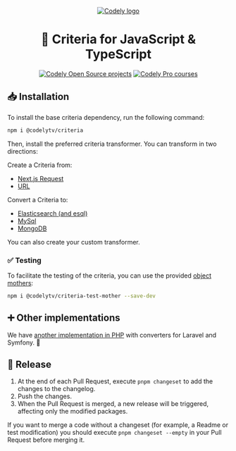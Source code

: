 <p align="center">
  <a href="https://codely.com">
    <picture>
      <source media="(prefers-color-scheme: dark)" srcset="https://codely.com/logo/codely_logo-dark.svg">
      <source media="(prefers-color-scheme: light)" srcset="https://codely.com/logo/codely_logo-light.svg">
      <img alt="Codely logo" src="https://codely.com/logo/codely_logo.svg">
    </picture>
  </a>
</p>

<h1 align="center">
  🎼 Criteria for JavaScript & TypeScript
</h1>

<p align="center">
    <a href="https://github.com/CodelyTV"><img src="https://img.shields.io/badge/Codely-OS-green.svg?style=flat-square" alt="Codely Open Source projects"/></a>
    <a href="https://pro.codely.com"><img src="https://img.shields.io/badge/Codely-Pro-black.svg?style=flat-square" alt="Codely Pro courses"/></a>
</p>

## 📥 Installation

To install the base criteria dependency, run the following command:
```sh
npm i @codelytv/criteria
```

Then, install the preferred criteria transformer. You can transform in two directions:

Create a Criteria from:
- [Next.js Request](./packages/criteria-from-next-request)
- [URL](./packages/criteria-from-url)

Convert a Criteria to:
- [Elasticsearch (and esql)](./packages/criteria-to-elasticsearch)
- [MySql](./packages/criteria-to-mysql)
- [MongoDB](./packages/criteria-to-mongo)

You can also create your custom transformer.

### ✅ Testing
To facilitate the testing of the criteria, you can use the provided [object mothers](https://www.martinfowler.com/bliki/ObjectMother.html):

```sh
npm i @codelytv/criteria-test-mother --save-dev
```

## ➕ Other implementations
We have [another implementation in PHP](https://github.com/CodelyTV/php-criteria) with converters for Laravel and Symfony. 🙌

## 🚀 Release

1. At the end of each Pull Request, execute `pnpm changeset` to add the changes to the changelog.
2. Push the changes.
3. When the Pull Request is merged, a new release will be triggered, affecting only the modified packages.

If you want to merge a code without a changeset (for example, a Readme or test modification) you should execute
`pnpm changeset --empty` in your Pull Request before merging it.

